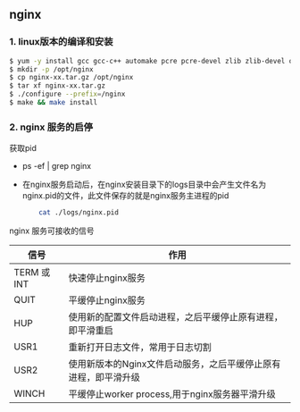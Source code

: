 ## nginx


### 1. linux版本的编译和安装

~~~bash
$ yum -y install gcc gcc-c++ automake pcre pcre-devel zlib zlib-devel open openssl-devel
$ mkdir -p /opt/nginx
$ cp nginx-xx.tar.gz /opt/nginx
$ tar xf nginx-xx.tar.gz
$ ./configure --prefix=/nginx
$ make && make install

~~~

### 2. nginx 服务的启停
    
 获取pid

 - ps -ef | grep nginx
 
 - 在nginx服务启动后，在nginx安装目录下的logs目录中会产生文件名为nginx.pid的文件，此文件保存的就是nginx服务主进程的pid
    ~~~bash
        cat ./logs/nginx.pid
    ~~~

nginx 服务可接收的信号

| 信号       |   作用                                                    |
| ----       | --------                                                 |
|TERM 或INT  |快速停止nginx服务                                          |
|QUIT        |平缓停止nginx服务                                          |
|HUP         |使用新的配置文件启动进程，之后平缓停止原有进程，即平滑重启     |
|USR1        |重新打开日志文件，常用于日志切割                             |
|USR2        |使用新版本的Nginx文件启动服务，之后平缓停止原有进程，即平滑升级 |
|WINCH       |平缓停止worker process,用于nginx服务器平滑升级               |

